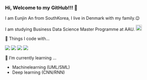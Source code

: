 ### Hi, Welcome to my GitHub!!! 👋
I am Eunjin An from SouthKorea, I live in Denmark with my family.😉

I am studying Business Data Science Master Programme at AAU.  <img src="https://user-images.githubusercontent.com/112074208/217211423-66e71d54-481d-4044-96d4-635d5037a1f3.png" width='20' />

🔭 Things I code with...

![](https://img.shields.io/badge/program-python-blue)
![](https://img.shields.io/badge/web-streamlit-red)
![](https://img.shields.io/badge/Microsoft-Excel-brightgreen)
![](https://img.shields.io/badge/Microsoft-powerBI-yellow)


🌱 I’m currently learning ...
- Machinelearning (UML/SML)
- Deep learning (CNN/RNN)


